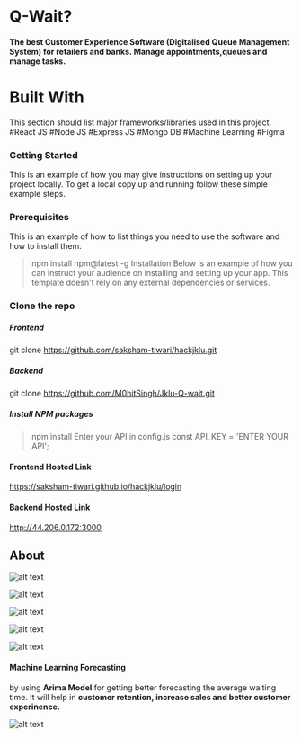 # Q-Wait?
#### The best Customer Experience Software (Digitalised Queue Management System) for retailers and banks. Manage appointments,queues and manage tasks.

# Built With
This section should list major frameworks/libraries used in this project.
#React JS
#Node JS
#Express JS
#Mongo DB
#Machine Learning
#Figma

### Getting Started
This is an example of how you may give instructions on setting up your project locally. To get a local copy up and running follow these simple example steps.

### Prerequisites
This is an example of how to list things you need to use the software and how to install them.

> npm install npm@latest -g
Installation
Below is an example of how you can instruct your audience on installing and setting up your app. This template doesn't rely on any external dependencies or services.

### Clone the repo

##### Frontend
git clone https://github.com/saksham-tiwari/hackjklu.git
##### Backend
git clone https://github.com/M0hitSingh/Jklu-Q-wait.git
##### Install NPM packages

>npm install
Enter your API in config.js
const API_KEY = 'ENTER YOUR API';

####  Frontend Hosted Link 
https://saksham-tiwari.github.io/hackjklu/login

####  Backend Hosted Link
http://44.206.0.172:3000

## About 

![alt text](https://res.cloudinary.com/golchi/image/upload/v1661062861/Signup_ifdoir.png)

![alt text](https://res.cloudinary.com/golchi/image/upload/v1661062858/OTP_uowyh4.png)

![alt text](https://res.cloudinary.com/golchi/image/upload/v1661062857/D_Customer_Home_w5krgw.png)

![alt text](https://res.cloudinary.com/golchi/image/upload/v1661062854/D_Store_Detail_Page_bsd6bi.png)

![alt text](https://res.cloudinary.com/golchi/image/upload/v1661062859/D_Store_details_errspy.png)

#### Machine Learning Forecasting 
by using **Arima Model** for getting better forecasting the average waiting time. 
It will help in **customer retention, increase sales and better customer experinence.**

![alt text](https://res.cloudinary.com/golchi/image/upload/v1661063502/WhatsApp_Image_2022-08-21_at_12.01.21_PM_ovfg8h.jpg)





